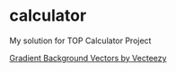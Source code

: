 # calculator
My solution for TOP Calculator Project

<a href="https://www.vecteezy.com/free-vector/gradient-background">Gradient Background Vectors by Vecteezy</a>

